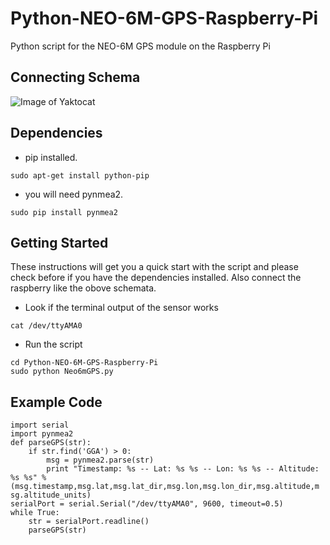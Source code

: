 # Python-NEO-6M-GPS-Raspberry-Pi
Python script for the NEO-6M GPS module on the Raspberry Pi
## Connecting Schema
![Image of Yaktocat](https://raspberrytips.nl/wp-content/uploads/2016/12/UBOLX-NEO-6M-RPI-600x274.png)
## Dependencies
* pip installed.
```
sudo apt-get install python-pip
```
* you will need pynmea2.
```
sudo pip install pynmea2
```
## Getting Started
These instructions will get you a quick start with the script and please check before if you have the dependencies installed. Also connect the raspberry like the obove schemata.
* Look if the terminal output of the sensor works
```
cat /dev/ttyAMA0
```
* Run the script
```
cd Python-NEO-6M-GPS-Raspberry-Pi
sudo python Neo6mGPS.py
```

## Example Code
```
import serial
import pynmea2
def parseGPS(str):
    if str.find('GGA') > 0:
        msg = pynmea2.parse(str)
        print "Timestamp: %s -- Lat: %s %s -- Lon: %s %s -- Altitude:
%s %s" %
(msg.timestamp,msg.lat,msg.lat_dir,msg.lon,msg.lon_dir,msg.altitude,m
sg.altitude_units)
serialPort = serial.Serial("/dev/ttyAMA0", 9600, timeout=0.5)
while True:
    str = serialPort.readline()
    parseGPS(str)

```

